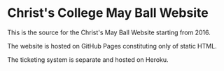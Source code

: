 # Christ's College May Ball Website

This is the source for the Christ's May Ball Website starting from 2016.

The website is hosted on GitHub Pages constituting only of static HTML.

The ticketing system is separate and hosted on Heroku.
